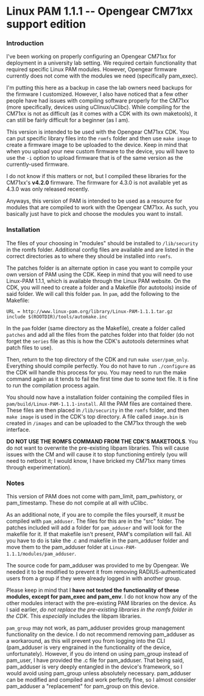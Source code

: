 # Linux PAM 1.1.1 -- Opengear CM71xx support edition

### Introduction
I've been working on properly configuring an Opengear CM71xx for deployment in a university lab setting. We required certain functionality that required specific Linux PAM modules. However, Opengear firmware currently does not come with the modules we need (specifically pam_exec).

I'm putting this here as a backup in case the lab owners need backups for the firmware I customized. However, I also have noticed that a few other people have had issues with compiling software properly for the CM71xx (more specifically, devices using uClinux/uClibc). While compiling for the CM71xx is not as difficult (as it comes with a CDK with its own maketools), it can still be fairly difficult for a beginner (as I am).

This version is intended to be used with the Opengear CM71xx CDK. You can put specific library files into the `romfs` folder and then use `make image` to create a firmware image to be uploaded to the device. Keep in mind that when you upload your new custom firmware to the device, you will have to use the `-i` option to upload firmware that is of the same version as the currently-used firmware.

I do not know if this matters or not, but I compiled these libraries for the CM71xx's **v4.2.0** firmware. The firmware for 4.3.0 is not available yet as 4.3.0 was only released recently.

Anyways, this version of PAM is intended to be used as a resource for modules that are compiled to work with the Opengear CM71xx. As such, you basically just have to pick and choose the modules you want to install. 

### Installation
The files of your choosing in "modules" should be installed to `/lib/security` in the romfs folder. Additional config files are available and are listed in the correct directories as to where they should be installed into `romfs`.

The patches folder is an alternate option in case you want to compile your own version of PAM using the CDK. Keep in mind that you will need to use Linux-PAM 1.1.1, which is available through the Linux PAM website. On the CDK, you will need to create a folder and a Makefile (for autotools) inside of said folder. We will call this folder `pam`. In `pam`, add the following to the Makefile:

  ```
  URL = http://www.linux-pam.org/library/Linux-PAM-1.1.1.tar.gz
  include $(ROOTDIR)/tools/automake.inc
  ```  

In the `pam` folder (same directory as the Makefile), create a folder called `patches` and add all the files from the patches folder into that folder (do not forget the `series` file as this is how the CDK's autotools determines what patch files to use).

Then, return to the top directory of the CDK and run `make user/pam_only`. Everything should compile perfectly. You do not have to run `./configure` as the CDK will handle this process for you. You may need to run the make command again as it tends to fail the first time due to some text file. It is fine to run the compilation process again.

You should now have a installation folder containing the compiled files in `pam/build/Linux-PAM-1.1.1-install`. All the PAM files are contained there. These files are then placed in `/lib/security` in the `romfs` folder, and then `make image` is used in the CDK's top directory. A file called `image.bin` is created in `/images` and can be uploaded to the CM71xx through the web interface.

**DO NOT USE THE ROMFS COMMAND FROM THE CDK'S MAKETOOLS**. You do not want to overwrite the pre-existing libpam libraries. This will cause issues with the CM and will cause it to stop functioning entirely (you will need to netboot it; I would know, I have bricked my CM71xx many times through experimentation). 

### Notes
This version of PAM does not come with pam_limit, pam_pwhistory, or pam_timestamp. These do not compile at all with uClibc. 

As an additional note, if you are to compile the files yourself, it *must* be compiled with `pam_adduser`. The files for this are in the "src" folder. The patches included will add a folder for `pam_adduser` and will look for the makefile for it. If that makefile isn't present, PAM's compilation will fail. All you have to do is take the .c and makefile in the pam_adduser folder and move them to the pam_adduser folder at `Linux-PAM-1.1.1/modules/pam_adduser`.

The source code for pam_adduser was provided to me by Opengear. We needed it to be modified to prevent it from removing RADIUS-authenticated users from a group if they were already logged in with another group. 

Please keep in mind that I **have not tested the functionality of these modules, except for pam_exec and pam_env**. I do not know how any of the other modules interact with the pre-existing PAM libraries on the device. As I said earlier, *do not replace the pre-existing libraries in the romfs folder in the CDK*. This *especially* includes the libpam libraries.

`pam_group` may not work, as pam_adduser provides group management functionality on the device. I do not recommend removing pam_adduser as a workaround, as this will prevent you from logging into the CLI (pam_adduser is very engrained in the functionality of the device, unfortunately). However, if you do intend on using pam_group instead of pam_user, I have provided the .c file for pam_adduser. That being said, pam_adduser is very deeply entangled in the device's framework, so I would avoid using pam_group unless absolutely necessary. pam_adduser can be modified and compiled and work perfectly fine, so I almost consider pam_adduser a "replacement" for pam_group on this device.
